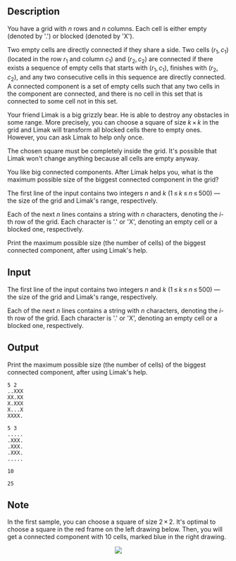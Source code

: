 ## Description

<div><p>You have a grid with <span class="tex-span"><i>n</i></span> rows and <span class="tex-span"><i>n</i></span> columns. Each cell is either empty (denoted by '<span class="tex-font-style-tt">.</span>') or blocked (denoted by '<span class="tex-font-style-tt">X</span>').</p><p>Two empty cells are <span class="tex-font-style-it">directly connected</span> if they share a side. Two cells <span class="tex-span">(<i>r</i><sub class="lower-index">1</sub>, <i>c</i><sub class="lower-index">1</sub>)</span> (located in the row <span class="tex-span"><i>r</i><sub class="lower-index">1</sub></span> and column <span class="tex-span"><i>c</i><sub class="lower-index">1</sub></span>) and <span class="tex-span">(<i>r</i><sub class="lower-index">2</sub>, <i>c</i><sub class="lower-index">2</sub>)</span> are <span class="tex-font-style-it">connected</span> if there exists a sequence of empty cells that starts with <span class="tex-span">(<i>r</i><sub class="lower-index">1</sub>, <i>c</i><sub class="lower-index">1</sub>)</span>, finishes with <span class="tex-span">(<i>r</i><sub class="lower-index">2</sub>, <i>c</i><sub class="lower-index">2</sub>)</span>, and any two consecutive cells in this sequence are directly connected. A <span class="tex-font-style-it">connected component</span> is a set of empty cells such that any two cells in the component are connected, and there is no cell in this set that is connected to some cell not in this set.</p><p>Your friend Limak is a big grizzly bear. He is able to destroy any obstacles in some range. More precisely, you can choose a square of size <span class="tex-span"><i>k</i> × <i>k</i></span> in the grid and Limak will transform all blocked cells there to empty ones. However, you can ask Limak to help only once.</p><p>The chosen square must be completely inside the grid. It's possible that Limak won't change anything because all cells are empty anyway.</p><p>You like big connected components. After Limak helps you, what is the maximum possible size of the biggest connected component in the grid?</p></div><div class="input-specification"><p>The first line of the input contains two integers <span class="tex-span"><i>n</i></span> and <span class="tex-span"><i>k</i></span> (<span class="tex-span">1 ≤ <i>k</i> ≤ <i>n</i> ≤ 500</span>)&nbsp;— the size of the grid and Limak's range, respectively.</p><p>Each of the next <span class="tex-span"><i>n</i></span> lines contains a string with <span class="tex-span"><i>n</i></span> characters, denoting the <span class="tex-span"><i>i</i></span>-th row of the grid. Each character is '<span class="tex-font-style-tt">.</span>' or '<span class="tex-font-style-tt">X</span>', denoting an empty cell or a blocked one, respectively.</p></div><div class="output-specification"><p>Print the maximum possible size (the number of cells) of the biggest connected component, after using Limak's help.</p></div>

## Input

<p>The first line of the input contains two integers <span class="tex-span"><i>n</i></span> and <span class="tex-span"><i>k</i></span> (<span class="tex-span">1 ≤ <i>k</i> ≤ <i>n</i> ≤ 500</span>)&nbsp;— the size of the grid and Limak's range, respectively.</p><p>Each of the next <span class="tex-span"><i>n</i></span> lines contains a string with <span class="tex-span"><i>n</i></span> characters, denoting the <span class="tex-span"><i>i</i></span>-th row of the grid. Each character is '<span class="tex-font-style-tt">.</span>' or '<span class="tex-font-style-tt">X</span>', denoting an empty cell or a blocked one, respectively.</p>

## Output

<p>Print the maximum possible size (the number of cells) of the biggest connected component, after using Limak's help.</p>





```input1
5 2
..XXX
XX.XX
X.XXX
X...X
XXXX.

```




```input2
5 3
.....
.XXX.
.XXX.
.XXX.
.....

```




```output1
10

```




```output2
25

```



## Note

<p>In the first sample, you can choose a square of size <span class="tex-span">2 × 2</span>. It's optimal to choose a square in the red frame on the left drawing below. Then, you will get a connected component with <span class="tex-span">10</span> cells, marked blue in the right drawing.</p><center> <img class="tex-graphics" src="file://DjrB7hN8.png" style="max-width: 100.0%;max-height: 100.0%;"> </center>
